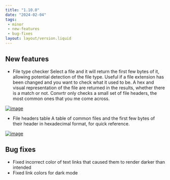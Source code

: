 ```yaml
---
title: "1.10.0"
date: "2024-02-04"
tags: 
 - minor
 - new-features
 - bug-fixes
layout: layout/version.liquid
---
```

## New features
- File type checker
Select a file and it will return the first few bytes of it, allowing potential detection of the file type. Useful if a file extension has been changed and you want to check what it used to be. A hex and visual representation of the file are returned in the results, whether there is a match or not. Convrtr only checks a small set of file headers, the most common ones that you me come across.  

[![image](https://github.com/stickerboy/convrtrjs/assets/1421538/0178c49f-ef1a-430b-9729-ca08544d897f)](https://github.com/stickerboy/convrtrjs/assets/1421538/0178c49f-ef1a-430b-9729-ca08544d897f)  

- File headers table
A table of common files and the first few bytes of their header in hexadecimal format, for quick reference.

[![image](https://github.com/stickerboy/convrtrjs/assets/1421538/580d02bf-518c-4629-8b64-ce923a1e7917)](https://github.com/stickerboy/convrtrjs/assets/1421538/580d02bf-518c-4629-8b64-ce923a1e7917)  

## Bug fixes
- Fixed incorrect color of text links that caused them to render darker than intended
- Fixed link colors for dark mode